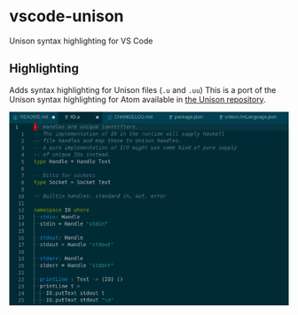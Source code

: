 # vscode-unison

Unison syntax highlighting for VS Code

## Highlighting

Adds syntax highlighting for Unison files (`.u` and `.uu`)
This is a port of the Unison syntax highlighting for Atom available in
[the Unison repository](https://github.com/unisonweb/unison/tree/master/editor-support).

![Screenshot](/images/screenshot.png)

